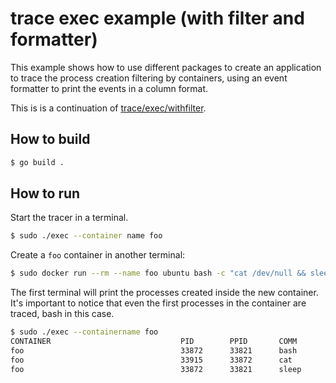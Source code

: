 # trace exec example (with filter and formatter)

This example shows how to use different packages to create an
application to trace the process creation filtering by containers, using
an event formatter to print the events in a column format.

This is is a continuation of
[trace/exec/withfilter](../../../withfilter/trace/exec/).

## How to build

```bash
$ go build .
```

## How to run

Start the tracer in a terminal.

```bash
$ sudo ./exec --container name foo
```

Create a `foo` container in another terminal:

```bash
$ sudo docker run --rm --name foo ubuntu bash -c "cat /dev/null && sleep 2"
```

The first terminal will print the processes created inside the new
container. It's important to notice that even the first processes in the
container are traced, bash in this case.

```bash
$ sudo ./exec --containername foo
CONTAINER                             PID        PPID       COMM             RET ARGS
foo                                   33872      33821      bash             0   /usr/bin/bash -c cat /dev/null && sleep 2
foo                                   33915      33872      cat              0   /usr/bin/cat /dev/null
foo                                   33872      33821      sleep            0   /usr/bin/sleep 2
```
